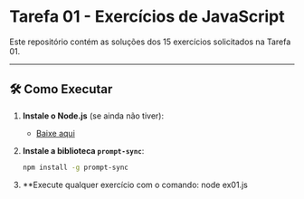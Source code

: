 # Tarefa 01 - Exercícios de JavaScript

Este repositório contém as soluções dos 15 exercícios solicitados na Tarefa 01.

---

## 🛠 Como Executar

1. **Instale o Node.js** (se ainda não tiver):
   - [Baixe aqui](https://nodejs.org/ )

2. **Instale a biblioteca `prompt-sync`**:
   ```bash
   npm install -g prompt-sync

3. **Execute qualquer exercício com o comando:
 node ex01.js
